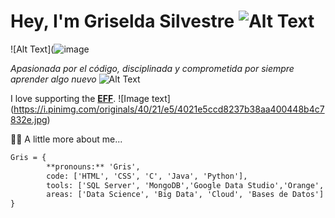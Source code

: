 # Hey, I'm Griselda Silvestre ![Alt Text](https://media1.giphy.com/media/1oCxIGSL2oa0GXuJlP/giphy.gif?cid=ecf05e47wm0indxb03c1r1wjau1u5dreqevk9nsklgpw2lj3&rid=giphy.gif&ct=ts)

![Alt Text](![image](https://user-images.githubusercontent.com/17931334/164113310-ef10dadb-b635-49d7-8961-770144f4e23f.png)

*Apasionada por el código, disciplinada y comprometida por siempre aprender algo nuevo*
![Alt Text](https://media.giphy.com/media/vFKqnCdLPNOKc/giphy.gif)




I love supporting the **[EFF](https://c.tenor.com/JhfsrtyytIAAAAAi/trebol-leaf.gif)**.
![Image text] (https://i.pinimg.com/originals/40/21/e5/4021e5ccd8237b38aa400448b4c7832e.jpg)



:pouting_woman: A little more about me...
```diff
Gris = {
        **pronouns:** 'Gris',
        code: ['HTML', 'CSS', 'C', 'Java', 'Python'],
        tools: ['SQL Server', 'MongoDB','Google Data Studio','Orange', 'Excel Intermedio'],
        areas: ['Data Science', 'Big Data', 'Cloud', 'Bases de Datos']
}
```
<!---
Gris-95/Gris-95 is a ✨ special ✨ repository because its `README.md` (this file) appears on your GitHub profile.
You can click the Preview link to take a look at your changes.
--->
